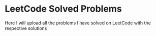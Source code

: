 # LeetCode Solved Problems

Here I will upload all the problems I have solved on LeetCode with the respective solutions
